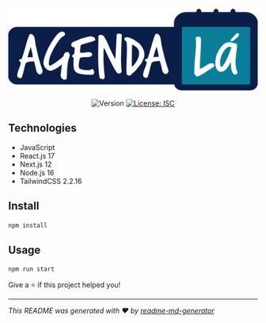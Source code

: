 <p align="center"><a href="#" target="_blank"><img src="https://github.com/williamtome/agenda-la/blob/master/public/agenda-la.png?raw=true"></a></p>
<p align="center">
  <img alt="Version" src="https://img.shields.io/badge/version-1.0.0-blue.svg?cacheSeconds=2592000" />
  <a href="#" target="_blank">
    <img alt="License: ISC" src="https://img.shields.io/badge/License-ISC-yellow.svg" />
  </a>
</p>

## Technologies

- JavaScript
- React.js 17
- Next.js 12
- Node.js 16
- TailwindCSS 2.2.16

## Install

```sh
npm install
```

## Usage

```sh
npm run start
```

Give a ⭐️ if this project helped you!

***
_This README was generated with ❤️ by [readme-md-generator](https://github.com/kefranabg/readme-md-generator)_
